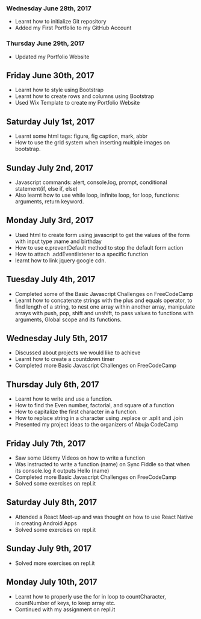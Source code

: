 ### Wednesday June 28th, 2017

* Learnt how to initialize Git repository
* Added my First Portfolio to my GitHub Account 

### Thursday June 29th, 2017

* Updated my Portfolio Website

## Friday June 30th, 2017

* Learnt how to style using Bootstrap
* Learnt how to create rows and columns using Bootstrap
* Used Wix Template to create my Portfolio Website

## Saturday July 1st, 2017
* Learnt some html tags: figure, fig caption, mark, abbr
* How to use the grid system when inserting multiple images on bootstrap.


## Sunday July 2nd, 2017
* Javascript commands: alert, console.log, prompt, conditional statement(if, else if, else)
* Also learnt how to use while loop, infinite loop, for loop, functions: arguments, return keyword.

## Monday July 3rd, 2017
* Used html to create form using javascript to get the values of the form with input type :name and birthday
* How to use e.preventDefault method to stop the default form action
* How to attach .addEventlistener to a specific function
* learnt how to link jquery google cdn.

## Tuesday July 4th, 2017
* Completed some of the Basic Javascript Challenges on FreeCodeCamp
* Learnt how to concatenate strings with the plus and equals operator, to find length of a string, to nest one array within another array, manipulate arrays with push, pop, shift and unshift, to pass values to functions with arguments, Global scope and its functions.

## Wednesday July 5th, 2017
* Discussed about projects we would like to achieve
* Learnt how to create a countdown timer
* Completed more Basic Javascript Challenges on FreeCodeCamp

## Thursday July 6th, 2017
* Learnt how to write and use a function.
* How to find the Even number, factorial, and square of a function
* How to capitalize the first character in a function.
* How to replace string in a character using .replace or .split and .join
* Presented my project ideas to the organizers of Abuja CodeCamp

## Friday July 7th, 2017
* Saw some Udemy Videos on how to write a function
* Was instructed to write a function (name) on Sync Fiddle so that when its console.log it outputs Hello (name)
*  Completed more Basic Javascript Challenges on FreeCodeCamp
* Solved some exercises on repl.it

## Saturday July 8th, 2017
* Attended a React Meet-up and was thought on how to use React Native in creating Android Apps
* Solved some exercises on repl.it

## Sunday July 9th, 2017
* Solved more exercises on repl.it

## Monday July 10th, 2017
* Learnt how to properly use the for in loop to countCharacter, countNumber of keys, to keep array etc.
* Continued with my assignment on repl.it